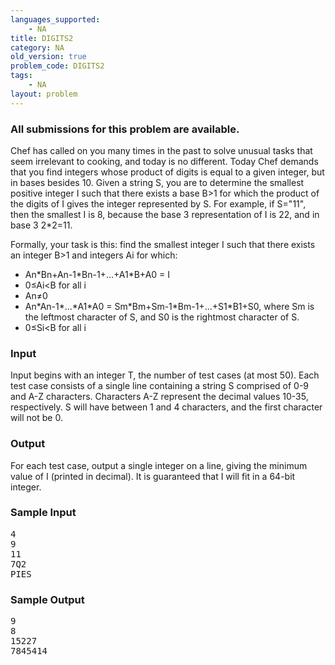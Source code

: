 ```yaml
---
languages_supported:
    - NA
title: DIGITS2
category: NA
old_version: true
problem_code: DIGITS2
tags:
    - NA
layout: problem
---
```

###  All submissions for this problem are available. 

Chef has called on you many times in the past to solve unusual tasks that seem irrelevant to cooking, and today is no different. Today Chef demands that you find integers whose product of digits is equal to a given integer, but in bases besides 10. Given a string S, you are to determine the smallest positive integer I such that there exists a base B>1 for which the product of the digits of I gives the integer represented by S. For example, if S="11", then the smallest I is 8, because the base 3 representation of I is 22, and in base 3 2\*2=11.

Formally, your task is this: find the smallest integer I such that there exists an integer B>1 and integers Ai for which:

- An\*Bn+An-1\*Bn-1+...+A1\*B+A0 = I
- 0≤Ai<B for all i
- An≠0
- An\*An-1\*...\*A1\*A0 = Sm\*Bm+Sm-1\*Bm-1+...+S1\*B1+S0, where Sm is the leftmost character of S, and S0 is the rightmost character of S.
- 0≤Si<B for all i

### Input

Input begins with an integer T, the number of test cases (at most 50). Each test case consists of a single line containing a string S comprised of 0-9 and A-Z characters. Characters A-Z represent the decimal values 10-35, respectively. S will have between 1 and 4 characters, and the first character will not be 0.

### Output

For each test case, output a single integer on a line, giving the minimum value of I (printed in decimal). It is guaranteed that I will fit in a 64-bit integer.

### Sample Input

<pre>4
9
11
7Q2
PIES
</pre>
### Sample Output

<pre>9
8
15227
7845414
</pre>